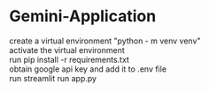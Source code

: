 # Gemini-Application
create a virtual environment "python - m venv venv"  
activate the virtual environment  
run pip install -r requirements.txt  
obtain google api key and add it to .env file  
run streamlit run app.py  

